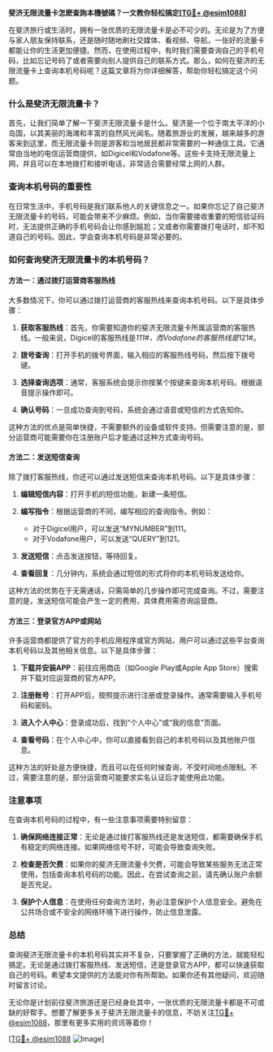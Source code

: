 **斐济无限流量卡怎麽查詢本機號碼？一文教你轻松搞定[[TG💪+ @esim1088](https://t.me/s/esim1088)]**

在斐济旅行或生活时，拥有一张优质的无限流量卡是必不可少的。无论是为了方便与家人朋友保持联系，还是随时随地刷社交媒体、看视频、导航，一张好的流量卡都能让你的生活更加便捷。然而，在使用过程中，有时我们需要查询自己的手机号码，比如忘记号码了或者需要向别人提供自己的联系方式。那么，如何在斐济的无限流量卡上查询本机号码呢？这篇文章将为你详细解答，帮助你轻松搞定这个问题。

### 什么是斐济无限流量卡？

首先，让我们简单了解一下斐济无限流量卡是什么。斐济是一个位于南太平洋的小岛国，以其美丽的海滩和丰富的自然风光闻名。随着旅游业的发展，越来越多的游客来到这里，而无限流量卡则是游客和当地居民都非常需要的一种通信工具。它通常由当地的电信运营商提供，如Digicel和Vodafone等。这些卡支持无限流量上网，并且可以在本地拨打和接听电话，非常适合需要经常上网的人群。

### 查询本机号码的重要性

在日常生活中，手机号码是我们联系他人的关键信息之一。如果你忘记了自己斐济无限流量卡的号码，可能会带来不少麻烦。例如，当你需要接收重要的短信验证码时，无法提供正确的手机号码会让你感到尴尬；又或者你需要拨打电话时，却不知道自己的号码。因此，学会查询本机号码是非常必要的。

### 如何查询斐济无限流量卡的本机号码？

#### 方法一：通过拨打运营商客服热线

大多数情况下，你可以通过拨打运营商的客服热线来查询本机号码。以下是具体步骤：

1. **获取客服热线**：首先，你需要知道你的斐济无限流量卡所属运营商的客服热线。一般来说，Digicel的客服热线是*111#，而Vodafone的客服热线是*121#。
   
2. **拨号查询**：打开手机的拨号界面，输入相应的客服热线号码，然后按下拨号键。

3. **选择查询选项**：通常，客服系统会提示你按某个按键来查询本机号码。根据语音提示操作即可。

4. **确认号码**：一旦成功查询到号码，系统会通过语音或短信的方式告知你。

这种方法的优点是简单快捷，不需要额外的设备或软件支持。但需要注意的是，部分运营商可能需要你在注册账户后才能通过这种方式查询号码。

#### 方法二：发送短信查询

除了拨打客服热线，你还可以通过发送短信来查询本机号码。以下是具体步骤：

1. **编辑短信内容**：打开手机的短信功能，新建一条短信。

2. **编写指令**：根据运营商的不同，编写相应的查询指令。例如：
   - 对于Digicel用户，可以发送“MYNUMBER”到111。
   - 对于Vodafone用户，可以发送“QUERY”到121。

3. **发送短信**：点击发送按钮，等待回复。

4. **查看回复**：几分钟内，系统会通过短信的形式将你的本机号码发送给你。

这种方法的优势在于无需通话，只需简单的几步操作即可完成查询。不过，需要注意的是，发送短信可能会产生一定的费用，具体费用需咨询运营商。

#### 方法三：登录官方APP或网站

许多运营商都提供了官方的手机应用程序或官方网站，用户可以通过这些平台查询本机号码以及其他相关信息。以下是具体步骤：

1. **下载并安装APP**：前往应用商店（如Google Play或Apple App Store）搜索并下载对应运营商的官方APP。

2. **注册账号**：打开APP后，按照提示进行注册或登录操作。通常需要输入手机号码和密码。

3. **进入个人中心**：登录成功后，找到“个人中心”或“我的信息”页面。

4. **查看号码**：在个人中心中，你可以直接看到自己的本机号码以及其他账户信息。

这种方法的好处是方便快捷，而且可以在任何时候查询，不受时间地点限制。不过，需要注意的是，部分运营商可能要求实名认证后才能使用此功能。

### 注意事项

在查询本机号码的过程中，有一些注意事项需要特别留意：

1. **确保网络连接正常**：无论是通过拨打客服热线还是发送短信，都需要确保手机有稳定的网络连接。如果网络信号不好，可能会导致查询失败。

2. **检查是否欠费**：如果你的斐济无限流量卡欠费，可能会导致某些服务无法正常使用，包括查询本机号码的功能。因此，在尝试查询之前，请先确认账户余额是否充足。

3. **保护个人信息**：在使用任何查询方法时，务必注意保护个人信息安全。避免在公共场合或不安全的网络环境下进行操作，防止信息泄露。

### 总结

查询斐济无限流量卡的本机号码其实并不复杂，只要掌握了正确的方法，就能轻松搞定。无论是通过拨打客服热线、发送短信，还是登录官方APP，都可以快速获取自己的号码。希望本文提供的方法能对你有所帮助。如果你还有其他疑问，欢迎随时留言讨论。

无论你是计划前往斐济旅游还是已经身处其中，一张优质的无限流量卡都是不可或缺的好帮手。想要了解更多关于斐济无限流量卡的信息，不妨关注[TG💪+ @esim1088](https://t.me/s/esim1088)，那里有更多实用的资讯等着你！

[[TG💪+ @esim1088](https://t.me/s/esim1088) ![Image](https://i.postimg.cc/4NQfJmqS/Snipaste-2025-05-13-00-14-12.png)]